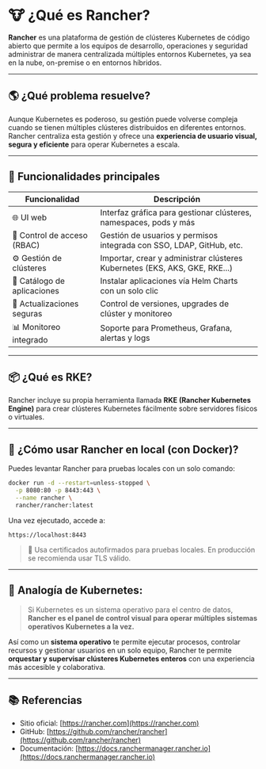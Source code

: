 
# 🐮 ¿Qué es Rancher?

**Rancher** es una plataforma de gestión de clústeres Kubernetes de código abierto que permite a los equipos de desarrollo, operaciones y seguridad administrar de manera centralizada múltiples entornos Kubernetes, ya sea en la nube, on-premise o en entornos híbridos.

---

## 🌎 ¿Qué problema resuelve?

Aunque Kubernetes es poderoso, su gestión puede volverse compleja cuando se tienen múltiples clústeres distribuidos en diferentes entornos. Rancher centraliza esta gestión y ofrece una **experiencia de usuario visual, segura y eficiente** para operar Kubernetes a escala.

---

## 🎯 Funcionalidades principales

| Funcionalidad               | Descripción                                                                |
| --------------------------- | -------------------------------------------------------------------------- |
| 🌐 UI web                   | Interfaz gráfica para gestionar clústeres, namespaces, pods y más          |
| 🔐 Control de acceso (RBAC) | Gestión de usuarios y permisos integrada con SSO, LDAP, GitHub, etc.       |
| ⚙️ Gestión de clústeres     | Importar, crear y administrar clústeres Kubernetes (EKS, AKS, GKE, RKE...) |
| 🧱 Catálogo de aplicaciones | Instalar aplicaciones vía Helm Charts con un solo clic                     |
| 🔄 Actualizaciones seguras  | Control de versiones, upgrades de clúster y monitoreo                      |
| 📊 Monitoreo integrado      | Soporte para Prometheus, Grafana, alertas y logs                           |

---

## 📦 ¿Qué es RKE?

Rancher incluye su propia herramienta llamada **RKE (Rancher Kubernetes Engine)** para crear clústeres Kubernetes fácilmente sobre servidores físicos o virtuales.

---

## 🧪 ¿Cómo usar Rancher en local (con Docker)?

Puedes levantar Rancher para pruebas locales con un solo comando:

```bash
docker run -d --restart=unless-stopped \
  -p 8080:80 -p 8443:443 \
  --name rancher \
  rancher/rancher:latest
```

Una vez ejecutado, accede a:

```
https://localhost:8443
```

> 🛑 Usa certificados autofirmados para pruebas locales. En producción se recomienda usar TLS válido.

---

## 🧠 Analogía de Kubernetes:

> Si Kubernetes es un sistema operativo para el centro de datos, **Rancher es el panel de control visual para operar múltiples sistemas operativos Kubernetes a la vez.**

Así como un **sistema operativo** te permite ejecutar procesos, controlar recursos y gestionar usuarios en un solo equipo, Rancher te permite **orquestar y supervisar clústeres Kubernetes enteros** con una experiencia más accesible y colaborativa.

---

## 📚 Referencias

* Sitio oficial: [https://rancher.com](https://rancher.com)
* GitHub: [https://github.com/rancher/rancher](https://github.com/rancher/rancher)
* Documentación: [https://docs.ranchermanager.rancher.io](https://docs.ranchermanager.rancher.io)
